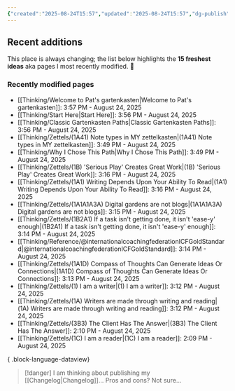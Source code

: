 ```yaml
---
{"created":"2025-08-24T15:57","updated":"2025-08-24T15:57","dg-publish":true,"noteIcon":"signpost","permalink":"/recent-plantings/","dgPassFrontmatter":true}
---
```


## Recent additions 

This place is always changing; the list below highlights the **15 freshest ideas** aka pages I most recently modified. 🍃

### Recently modified pages
- [[Thinking/Welcome to Pat's gartenkasten\|Welcome to Pat's gartenkasten]]: 3:57 PM - August 24, 2025
- [[Thinking/Start Here\|Start Here]]: 3:56 PM - August 24, 2025
- [[Thinking/Classic Gartenkasten Paths\|Classic Gartenkasten Paths]]: 3:56 PM - August 24, 2025
- [[Thinking/Zettels/(1A41) Note types in MY zettelkasten\|(1A41) Note types in MY zettelkasten]]: 3:49 PM - August 24, 2025
- [[Thinking/Why I Chose This Path\|Why I Chose This Path]]: 3:49 PM - August 24, 2025
- [[Thinking/Zettels/(1B) 'Serious Play' Creates Great Work\|(1B) 'Serious Play' Creates Great Work]]: 3:16 PM - August 24, 2025
- [[Thinking/Zettels/(1A1) Writing Depends Upon Your Ability To Read\|(1A1) Writing Depends Upon Your Ability To Read]]: 3:16 PM - August 24, 2025
- [[Thinking/Zettels/(1A1A1A3A) Digital gardens are not blogs\|(1A1A1A3A) Digital gardens are not blogs]]: 3:15 PM - August 24, 2025
- [[Thinking/Zettels/(1B2A1) If a task isn't getting done, it isn't 'ease-y' enough\|(1B2A1) If a task isn't getting done, it isn't 'ease-y' enough]]: 3:14 PM - August 24, 2025
- [[Thinking/Reference/@internationalcoachingfederationICFGoldStandard\|@internationalcoachingfederationICFGoldStandard]]: 3:14 PM - August 24, 2025
- [[Thinking/Zettels/(1A1D) Compass of Thoughts Can Generate Ideas Or Connections\|(1A1D) Compass of Thoughts Can Generate Ideas Or Connections]]: 3:13 PM - August 24, 2025
- [[Thinking/Zettels/(1) I am a writer\|(1) I am a writer]]: 3:12 PM - August 24, 2025
- [[Thinking/Zettels/(1A) Writers are made through writing and reading\|(1A) Writers are made through writing and reading]]: 3:12 PM - August 24, 2025
- [[Thinking/Zettels/(3B3) The Client Has The Answer\|(3B3) The Client Has The Answer]]: 2:10 PM - August 24, 2025
- [[Thinking/Zettels/(1C) I am a reader\|(1C) I am a reader]]: 2:09 PM - August 24, 2025

{ .block-language-dataview}

> [!danger] I am thinking about publishing my [[Changelog\|Changelog]]... 
> Pros and cons? Not sure...

